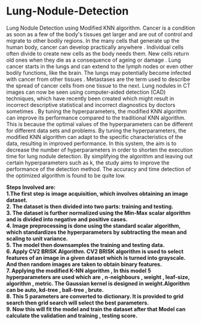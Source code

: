 # Lung-Nodule-Detection
Lung Nodule Detection using Modified KNN algorithm. 
Cancer is a condition as soon as a few of the body's tissues 
get larger and are out of control and migrate to other bodily 
regions. In the many cells that generate up the human body, 
cancer can develop practically anywhere . Individual cells 
often divide to create new cells as the body needs them. New 
cells return old ones when they die as a consequence of 
ageing or damage .
Lung cancer starts in the lungs and can extend to the 
lymph nodes or even other bodily functions, like the brain. 
The lungs may potentially become infected with cancer from 
other tissues . Metastases are the term used to describe the 
spread of cancer cells from one tissue to the next. Lung 
nodules in CT images can now be seen using computer-aided 
detection (CAD) techniques, which have recently been 
created which might result in incorrect descriptive statistical 
and incorrect diagnostics by doctors sometimes .
By tuning the hyperparameters, the modified KNN 
algorithm can improve its performance compared to the 
traditional KNN algorithm. This is because the optimal 
values of the hyperparameters can be different for different 
data sets and problems. By tuning the hyperparameters, the 
modified KNN algorithm can adapt to the specific 
characteristics of the data, resulting in improved 
performance.
In this system, the aim is to decrease the number of 
hyperparameters in order to shorten the execution time for 
lung nodule detection. By simplifying the algorithm and 
leaving out certain hyperparameters such as k, the study aims 
to improve the performance of the detection method. The 
accuracy and time detection of the optimized algorithm is 
found to be quite low.


<b>Steps Involved are:<b><br>
1.The first step is image acquisition, which involves obtaining an image dataset.<br>
2. The dataset is then divided into two parts: training and testing.<br>
3. The dataset is further normalized using the Min-Max scalar algorithm and is divided into negative and positive cases.<br>
4. Image preprocessing is done using the standard scalar algorithm, which standardizes the hyperparameters by subtracting the mean and scaling to unit variance.<br>
5. The model then downsamples the training and testing data.<br>
6. Apply CV2 BRISK Algorithm. CV2 BRISK algorithm is used to select features of an image in a given dataset which is turned into grayscale. And then random images are taken to obtain binary features.<br>
7. Applying the modified K-NN algorithm , In this model 5 hyperparameters are used which are , n-neighbours , weight , leaf-size, algorithm , metric. The Gaussian kernel is designed in weight.Algorithm can be auto, kd-tree , ball-tree , brute. <br>
8. This 5 parameters are converted to dictionary. It is provided to grid search then grid search will select the best parameters. <br>
9. Now this will fit the model and train the dataset after that Model can calculate the validation and training , testing score.<br>
